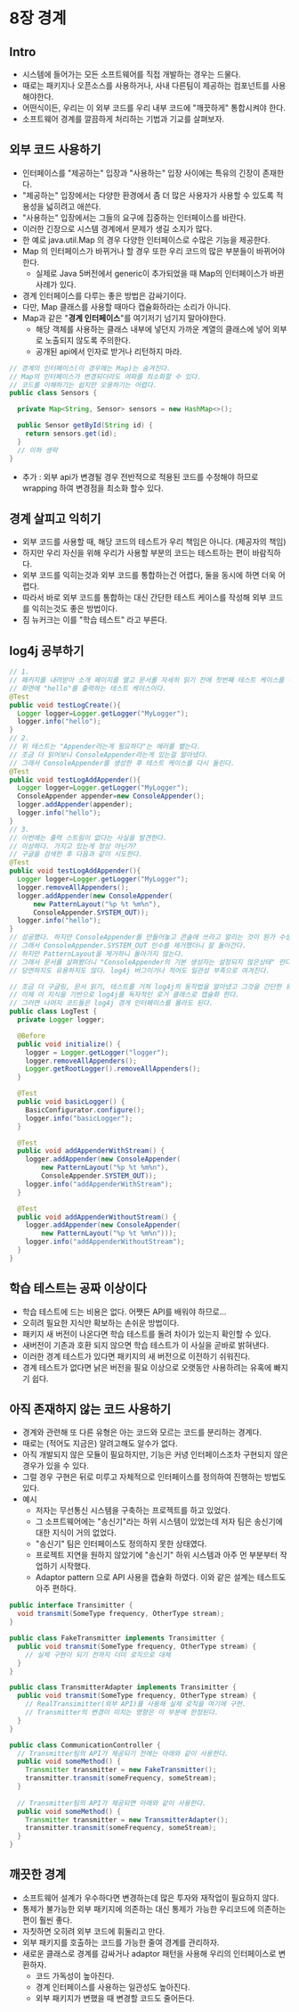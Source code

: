 # 8장 경계

## Intro

- 시스템에 들어가는 모든 소프트웨어를 직접 개발하는 경우는 드물다.
- 때로는 패키지나 오픈소스를 사용하거나, 사내 다른팀이 제공하는 컴포넌트를 사용해야한다.
- 어떤식이든, 우리는 이 외부 코드를 우리 내부 코드에 "깨끗하게" 통합시켜야 한다.
- 소프트웨어 경계를 깔끔하게 처리하는 기법과 기교를 살펴보자.

## 외부 코드 사용하기

- 인터페이스를 "제공하는" 입장과 "사용하는" 입장 사이에는 특유의 긴장이 존재한다.
- "제공하는" 입장에서는 다양한 환경에서 좀 더 많은 사용자가 사용할 수 있도록 적용성을 넓히려고 애쓴다.
- "사용하는" 입장에서는 그들의 요구에 집중하는 인터페이스를 바란다.
- 이러한 긴장으로 시스템 경계에서 문제가 생길 소지가 많다.
- 한 예로 java.util.Map 의 경우 다양한 인터페이스로 수많은 기능을 제공한다.
- Map 의 인터페이스가 바뀌거나 할 경우 또한 우리 코드의 많은 부분들이 바뀌어야 한다.
    - 실제로 Java 5버전에서 generic이 추가되었을 때 Map의 인터페이스가 바뀐 사례가 있다.
- 경계 인터페이스를 다루는 좋은 방법은 감싸기이다.
- 다만, Map 클래스를 사용할 때마다 캡슐화하라는 소리가 아니다.
- Map과 같은 "**경계 인터페이스**"를 여기저기 넘기지 말아야한다.
    - 해당 객체를 사용하는 클래스 내부에 넣던지 가까운 계열의 클래스에 넣어 외부로 노출되지 않도록 주의한다.
    - 공개된 api에서 인자로 받거나 리턴하지 마라.

```java
// 경계의 인터페이스(이 경우에는 Map)는 숨겨진다.
// Map의 인터페이스가 변경되더라도 여파를 최소화할 수 있다.
// 코드를 이해하기는 쉽지만 오용하기는 어렵다.
public class Sensors {

  private Map<String, Sensor> sensors = new HashMap<>();

  public Sensor getById(String id) {
    return sensors.get(id);
  }
  // 이하 생략
}
```

- 추가 : 외부 api가 변경될 경우 전반적으로 적용된 코드를 수정해야 하므로 wrapping 하여 변경점을 최소화 할수 있다.

## 경계 살피고 익히기

- 외부 코드를 사용할 때, 해당 코드의 테스트가 우리 책임은 아니다. (제공자의 책임)
- 하지만 우리 자신을 위해 우리가 사용할 부분의 코드는 테스트하는 편이 바람직하다.
- 외부 코드를 익히는것과 외부 코드를 통합하는건 어렵다, 둘을 동시에 하면 더욱 어렵다.
- 따라서 바로 외부 코드를 통합하는 대신 간단한 테스트 케이스를 작성해 외부 코드를 익히는것도 좋은 방법이다.
- 짐 뉴커크는 이를 "학습 테스트" 라고 부른다.

## log4j 공부하기

```java
// 1.
// 패키지를 내려받아 소개 페이지를 열고 문서롤 자세히 읽기 전에 첫번째 테스트 케이스를 작성한다.
// 화면에 "hello"를 출력하는 테스트 케이스이다.
@Test
public void testLogCreate(){
  Logger logger=Logger.getLogger("MyLogger");
  logger.info("hello");
}
// 2.
// 위 테스트는 "Appender라는게 필요하다"는 에러를 뱉는다.
// 조금 더 읽어보니 ConsoleAppender라는게 있는걸 알아냈다.
// 그래서 ConsoleAppender를 생성한 후 테스트 케이스를 다시 돌린다.
@Test
public void testLogAddAppender(){
  Logger logger=Logger.getLogger("MyLogger");
  ConsoleAppender appender=new ConsoleAppender();
  logger.addAppender(appender);
  logger.info("hello");
}
// 3.
// 이번에는 출력 스트림이 없다는 사실을 발견한다.
// 이상하다. 가지고 있는게 정상 아닌가?
// 구글을 검색한 후 다음과 같이 시도한다.
@Test
public void testLogAddAppender(){
  Logger logger=Logger.getLogger("MyLogger");
  logger.removeAllAppenders();
  logger.addAppender(new ConsoleAppender(
      new PatternLayout("%p %t %m%n"),
      ConsoleAppender.SYSTEM_OUT));
  logger.info("hello");
}
// 성공했다. 하지만 ConsoleAppender를 만들어놓고 콘솔에 쓰라고 알리는 것이 뭔가 수상하다.
// 그래서 ConsoleAppender.SYSTEM_OUT 인수를 제거했더니 잘 돌아간다.
// 하지만 PatternLayout을 제거하니 돌아가지 않는다.
// 그래서 문서를 살펴봤더니 "ConsoleAppender의 기본 생성자는 설정되지 않은상태" 란다.
// 당연하지도 유용하지도 않다. log4j 버그이거나 적어도 일관성 부족으로 여겨진다.
```

```java
// 조금 더 구글링, 문서 읽기, 테스트를 거쳐 log4j의 동작법을 알아냈고 그것을 간단한 유닛테스트로 기록했다.
// 이제 이 지식을 기반으로 log4j를 독자적인 로거 클래스로 캡슐화 한다.
// 그러면 나머지 코드들은 log4j 경게 인터페이스를 몰라도 된다.
public class LogTest {
  private Logger logger;

  @Before
  public void initialize() {
    logger = Logger.getLogger("logger");
    logger.removeAllAppenders();
    Logger.getRootLogger().removeAllAppenders();
  }

  @Test
  public void basicLogger() {
    BasicConfigurator.configure();
    logger.info("basicLogger");
  }

  @Test
  public void addAppenderWithStream() {
    logger.addAppender(new ConsoleAppender(
        new PatternLayout("%p %t %m%n"),
        ConsoleAppender.SYSTEM_OUT));
    logger.info("addAppenderWithStream");
  }

  @Test
  public void addAppenderWithoutStream() {
    logger.addAppender(new ConsoleAppender(
        new PatternLayout("%p %t %m%n")));
    logger.info("addAppenderWithoutStream");
  }
}
```

## 학습 테스트는 공짜 이상이다
- 학습 테스트에 드는 비용은 없다. 어쨋든 API를 배워야 하므로...
- 오히려 필요한 지식만 확보하는 손쉬운 방법이다.
- 패키지 새 버전이 나온다면 학습 테스트를 돌려 차이가 있는지 확인할 수 있다.
- 새버전이 기존과 호환 되지 않으면 학습 테스트가 이 사실을 곧바로 밝혀낸다.
- 이러한 경계 테스트가 있다면 패키지의 새 버전으로 이전하기 쉬워진다.
- 경계 테스트가 없다면 낡은 버전을 필요 이상으로 오랫동안 사용하려는 유혹에 빠지기 쉽다.

## 아직 존재하지 않는 코드 사용하기
- 경계와 관련해 또 다른 유형은 아는 코드와 모르는 코드를 분리하는 경계다.
- 때로는 (적어도 지금은) 알려고해도 알수가 없다.
- 아직 개발되지 않은 모듈이 필요하지만, 기능은 커녕 인터페이스조차 구현되지 않은 경우가 있을 수 있다.
- 그럴 경우 구현은 뒤로 미루고 자체적으로 인터페이스를 정의하여 진행하는 방법도 있다.
- 예시
  - 저자는 무선통신 시스템을 구축하는 프로젝트를 하고 있었다.
  - 그 소프트웨어에는 "송신기"라는 하위 시스템이 있었는데 저자 팀은 송신기에 대한 지식이 거의 없었다.
  - "송신기" 팀은 인터페이스도 정의하지 못한 상태였다.
  - 프로젝트 지연을 원하지 않았기에 "송신기" 하위 시스템과 아주 먼 부분부터 작업하기 시작했다.
  - Adaptor pattern 으로 API 사용을 캡슐화 하였다. 이와 같은 설계는 테스트도 아주 편하다.
```java
public interface Transimitter { 
  void transmit(SomeType frequency, OtherType stream);
}

public class FakeTransmitter implements Transimitter {
  public void transmit(SomeType frequency, OtherType stream) {
    // 실제 구현이 되기 전까지 더미 로직으로 대체
  }
}

public class TransmitterAdapter implements Transimitter {
  public void transmit(SomeType frequency, OtherType stream) {
    // RealTransimitter(외부 API)를 사용해 실제 로직을 여기에 구현.
    // Transmitter의 변경이 미치는 영향은 이 부분에 한정된다.
  }
}

public class CommunicationController {
  // Transmitter팀의 API가 제공되기 전에는 아래와 같이 사용한다.
  public void someMethod() {
    Transmitter transmitter = new FakeTransmitter();
    transmitter.transmit(someFrequency, someStream);
  }
    
  // Transmitter팀의 API가 제공되면 아래와 같이 사용한다.
  public void someMethod() {
    Transmitter transmitter = new TransmitterAdapter();
    transmitter.transmit(someFrequency, someStream);
  }
}
```

## 깨끗한 경계
- 소프트웨어 설계가 우수하다면 변경하는데 많은 투자와 재작업이 필요하지 않다.
- 통제가 불가능한 외부 패키지에 의존하는 대신 통제가 가능한 우리코드에 의존하는 편이 훨씬 좋다.
- 자칫하면 오히려 외부 코드에 휘둘리고 만다.
- 외부 패키지를 호출하는 코드를 가능한 줄여 경계를 관리하자.
- 새로운 클래스로 경계를 감싸거나 adaptor 패턴을 사용해 우리의 인터페이스로 변환하자.
  - 코드 가독성이 높아진다.
  - 경계 인터페이스를 사용하는 일관성도 높아진다.
  - 외부 패키지가 변했을 때 변경할 코드도 줄어든다.